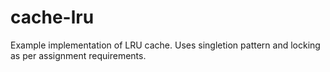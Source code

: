 # cache-lru
Example implementation of LRU cache.
Uses singletion pattern and locking as per assignment requirements.
